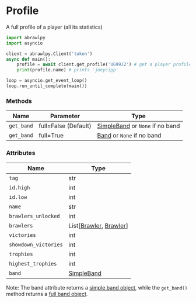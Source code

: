 # Profile
A full profile of a player (all its statistics)
```py
import abrawlpy
import asyncio

client = abrawlpy.Client('token')
async def main():
    profile = await client.get_profile('UG99J2') # get a player profile
    print(profile.name) # prints 'joeycipp'

loop = asyncio.get_event_loop()
loop.run_until_complete(main())
```

### Methods
| Name | Parameter | Type |
|------|-----------|------|
| `get_band` | full=False (Default) | [SimpleBand](https://github.com/SharpBit/abrawlpy/blob/master/docs/band.md#simpleband) or `None` if no band |
| `get_band` | full=True | [Band](https://github.com/SharpBit/abrawlpy/blob/master/docs/band.md) or `None` if no band |

### Attributes

| Name | Type |
|------|------|
| `tag` | str |
| `id.high` | int |
| `id.low` | int |
| `name` | str |
| `brawlers_unlocked` | int |
| `brawlers` | List\[[Brawler](https://github.com/SharpBit/abrawlpy/blob/master/docs/brawler.md), [Brawler](https://github.com/SharpBit/abrawlpy/blob/master/docs/brawler.md)\] |
| `victories` | int |
| `showdown_victories` | int |
| `trophies` | int |
| `highest_trophies` | int |
| `band` | [SimpleBand](https://github.com/SharpBit/abrawlpy/blob/master/docs/band.md#simpleband) |

Note: The band attribute returns a [simple band object](https://github.com/SharpBit/abrawlpy/blob/master/docs/band.md), while the `get_band()` method returns a [full band object](https://github.com/SharpBit/abrawlpy/blob/master/docs/band.md).
